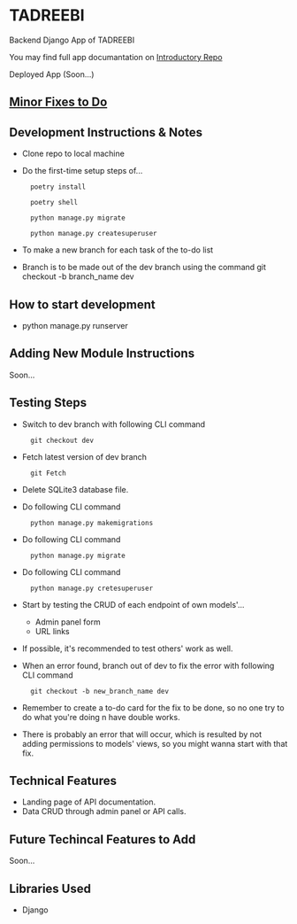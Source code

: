 # TADREEBI

Backend Django App of TADREEBI

You may find full app documantation on [Introductory Repo](https://github.com/Tadreebi/app)

Deployed App (Soon...)

## [Minor Fixes to Do](https://github.com/Tadreebi/be/projects/2)

## Development Instructions & Notes

- Clone repo to local machine
- Do the first-time setup steps of...

        poetry install

        poetry shell
        
        python manage.py migrate
        
        python manage.py createsuperuser
- To make a new branch for each task of the to-do list
- Branch is to be made out of the dev branch using the command
        git checkout -b branch_name dev

## How to start development

- python manage.py runserver

## Adding New Module Instructions

Soon...

## Testing Steps

- Switch to dev branch with following CLI command

        git checkout dev
- Fetch latest version of dev branch

        git Fetch
- Delete SQLite3 database file.
- Do following CLI command

        python manage.py makemigrations
- Do following CLI command

        python manage.py migrate
- Do following CLI command

        python manage.py cretesuperuser
- Start by testing the CRUD of each endpoint of own models'...
  - Admin panel form
  - URL links
- If possible, it's recommended to test others' work as well.
- When an error found, branch out of dev to fix the error with following CLI command

        git checkout -b new_branch_name dev
- Remember to create a to-do card for the fix to be done, so no one try to do what you're doing n have double works.
- There is probably an error that will occur, which is resulted by not adding permissions to models' views, so you might wanna start with that fix.

## Technical Features

- Landing page of API documentation.
- Data CRUD through admin panel or API calls.

## Future Techincal Features to Add

Soon...

## Libraries Used
- Django
